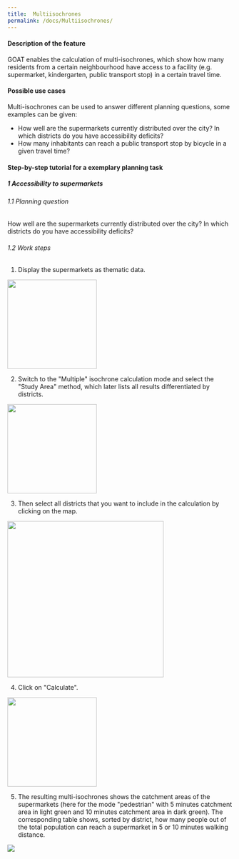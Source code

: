```yaml
---
title:  Multiisochrones
permalink: /docs/Multiisochrones/
---
```


#### Description of the feature
GOAT enables the calculation of multi-isochrones, which show how many residents from a certain neighbourhood have access to a facility (e.g. supermarket, kindergarten, public transport stop) in a certain travel time.

#### Possible use cases
Multi-isochrones can be used to answer different planning questions, some examples can be given:
- How well are the supermarkets currently distributed over the city? In which districts do you have accessibility deficits?
- How many inhabitants can reach a public transport stop by bicycle in a given travel time?


#### Step-by-step tutorial for a exemplary planning task
##### 1 Accessibility to supermarkets
###### 1.1 Planning question
How well are the supermarkets currently distributed over the city? In which districts do you have accessibility deficits?


###### 1.2 Work steps
1. Display the supermarkets as thematic data.  
<img class="img-responsive" src="../../img/Docs/training materials/Multiisochrones/amenity_supermarket.png" style="height:200px;">

2. Switch to the "Multiple" isochrone calculation mode and select the "Study Area" method, which later lists all results differentiated by districts. 
<img class="img-responsive" src="../../img/Docs/training materials/Multiisochrones/multi.png" style="height:200px;">

3. Then select all districts that you want to include in the calculation by clicking on the map.  
<img class="img-responsive" src="../../img/Docs/training materials/Multiisochrones/select_study_area.png" style="height:350px;">

4. Click on "Calculate".  
<img class="img-responsive" src="../../img/Docs/training materials/Multiisochrones/calculate.png" style="height:200px;">

5. The resulting multi-isochrones shows the catchment areas of the supermarkets (here for the mode "pedestrian" with 5 minutes catchment area in light green and 10 minutes catchment area in dark green). The corresponding table shows, sorted by district, how many people out of the total population can reach a supermarket in 5 or 10 minutes walking distance.  
<img class="img-responsive" src="../../img/Docs/training materials/Multiisochrones/result_multiisochrone.png" >










 